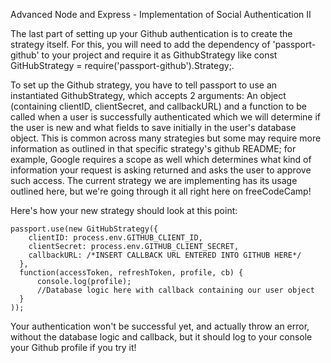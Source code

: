 Advanced Node and Express - Implementation of Social Authentication II

The last part of setting up your Github authentication is to create the strategy itself. For this, you will need to add the dependency of 'passport-github' to your project and require it as GithubStrategy like const GitHubStrategy = require('passport-github').Strategy;.

To set up the Github strategy, you have to tell passport to use an instantiated GithubStrategy, which accepts 2 arguments: An object (containing clientID, clientSecret, and callbackURL) and a function to be called when a user is successfully authenticated which we will determine if the user is new and what fields to save initially in the user's database object. This is common across many strategies but some may require more information as outlined in that specific strategy's github README; for example, Google requires a scope as well which determines what kind of information your request is asking returned and asks the user to approve such access. The current strategy we are implementing has its usage outlined here, but we're going through it all right here on freeCodeCamp!

Here's how your new strategy should look at this point:
```
passport.use(new GitHubStrategy({
    clientID: process.env.GITHUB_CLIENT_ID,
    clientSecret: process.env.GITHUB_CLIENT_SECRET,
    callbackURL: /*INSERT CALLBACK URL ENTERED INTO GITHUB HERE*/
  },
  function(accessToken, refreshToken, profile, cb) {
      console.log(profile);
      //Database logic here with callback containing our user object
  }
));
```
Your authentication won't be successful yet, and actually throw an error, without the database logic and callback, but it should log to your console your Github profile if you try it!
